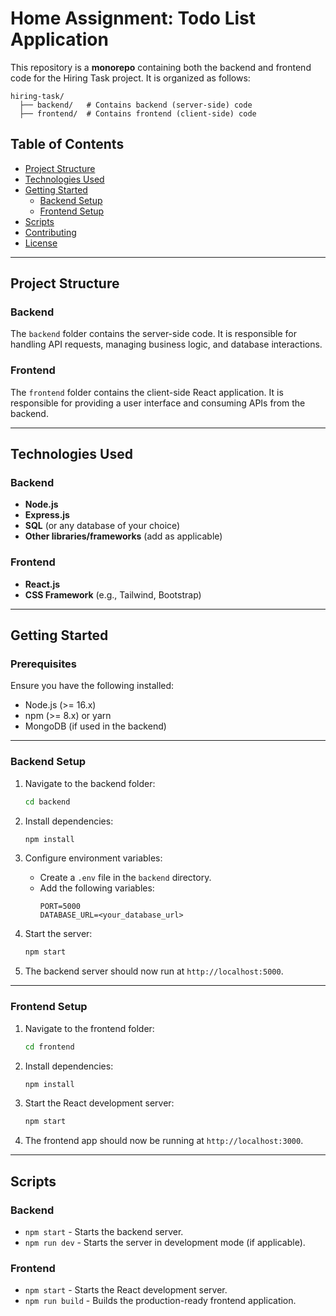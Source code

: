 # Home Assignment: Todo List Application

This repository is a **monorepo** containing both the backend and frontend code for the Hiring Task project. It is organized as follows:

```
hiring-task/
  ├── backend/   # Contains backend (server-side) code
  ├── frontend/  # Contains frontend (client-side) code
```

## Table of Contents

- [Project Structure](#project-structure)
- [Technologies Used](#technologies-used)
- [Getting Started](#getting-started)
  - [Backend Setup](#backend-setup)
  - [Frontend Setup](#frontend-setup)
- [Scripts](#scripts)
- [Contributing](#contributing)
- [License](#license)

---

## Project Structure

### Backend
The `backend` folder contains the server-side code. It is responsible for handling API requests, managing business logic, and database interactions.

### Frontend
The `frontend` folder contains the client-side React application. It is responsible for providing a user interface and consuming APIs from the backend.

---

## Technologies Used

### Backend
- **Node.js**
- **Express.js**
- **SQL** (or any database of your choice)
- **Other libraries/frameworks** (add as applicable)

### Frontend
- **React.js**
- **CSS Framework** (e.g., Tailwind, Bootstrap)

---

## Getting Started

### Prerequisites
Ensure you have the following installed:
- Node.js (>= 16.x)
- npm (>= 8.x) or yarn
- MongoDB (if used in the backend)

---

### Backend Setup

1. Navigate to the backend folder:
   ```bash
   cd backend
   ```

2. Install dependencies:
   ```bash
   npm install
   ```

3. Configure environment variables:
   - Create a `.env` file in the `backend` directory.
   - Add the following variables:
     ```
     PORT=5000
     DATABASE_URL=<your_database_url>
     ```

4. Start the server:
   ```bash
   npm start
   ```

5. The backend server should now run at `http://localhost:5000`.

---

### Frontend Setup

1. Navigate to the frontend folder:
   ```bash
   cd frontend
   ```

2. Install dependencies:
   ```bash
   npm install
   ```

3. Start the React development server:
   ```bash
   npm start
   ```

4. The frontend app should now be running at `http://localhost:3000`.

---

## Scripts

### Backend
- `npm start` - Starts the backend server.
- `npm run dev` - Starts the server in development mode (if applicable).

### Frontend
- `npm start` - Starts the React development server.
- `npm run build` - Builds the production-ready frontend application.
